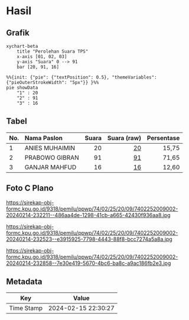 # Hasil

## Grafik

```mermaid
xychart-beta
    title "Perolehan Suara TPS"
    x-axis [01, 02, 03]
    y-axis "Suara" 0 --> 91
    bar [20, 91, 16]
```

```mermaid
%%{init: {"pie": {"textPosition": 0.5}, "themeVariables": {"pieOuterStrokeWidth": "5px"}} }%%
pie showData
    "1" : 20
    "2" : 91
    "3" : 16
```

## Tabel

| No. | Nama Paslon    | Suara | Suara (raw) | Persentase |
|:--- |:-------------- | -----:| -----------:| ----------:|
| 1   | ANIES MUHAIMIN | 20    | [20][p-1]   | 15,75      |
| 2   | PRABOWO GIBRAN | 91    | [91][p-2]   | 71,65      |
| 3   | GANJAR MAHFUD  | 16    | [16][p-3]   | 12,60      |


[p-1]: https://github.com/gigit-pemilu/pemilu-2024-74-sulawesi-tenggara/blob/main/pilpres/hitung-suara/sub/74-sulawesi-tenggara/sub/02-konawe/sub/25-meluhu/sub/2009-lalopisi/sub/002-tps/sub/paslon-1.txt
[p-2]: https://github.com/gigit-pemilu/pemilu-2024-74-sulawesi-tenggara/blob/main/pilpres/hitung-suara/sub/74-sulawesi-tenggara/sub/02-konawe/sub/25-meluhu/sub/2009-lalopisi/sub/002-tps/sub/paslon-2.txt
[p-3]: https://github.com/gigit-pemilu/pemilu-2024-74-sulawesi-tenggara/blob/main/pilpres/hitung-suara/sub/74-sulawesi-tenggara/sub/02-konawe/sub/25-meluhu/sub/2009-lalopisi/sub/002-tps/sub/paslon-3.txt

## Foto C Plano

https://sirekap-obj-formc.kpu.go.id/9318/pemilu/ppwp/74/02/25/20/09/7402252009002-20240214-232211--486aa4de-1298-41cb-a665-42430f936aa8.jpg

https://sirekap-obj-formc.kpu.go.id/9318/pemilu/ppwp/74/02/25/20/09/7402252009002-20240214-232523--e3915925-7798-4443-88f8-bcc7274a5a8a.jpg

https://sirekap-obj-formc.kpu.go.id/9318/pemilu/ppwp/74/02/25/20/09/7402252009002-20240214-232858--7e30e419-5670-4bc6-ba8c-a9ac186fb2e3.jpg


## Metadata

| Key        | Value               |
| ---------- | ------------------- |
| Time Stamp | 2024-02-15 22:30:27 |




